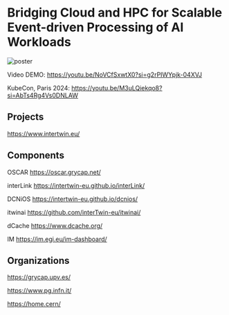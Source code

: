 # Bridging Cloud and HPC for Scalable Event-driven Processing of AI Workloads

![poster](poster.png)

Video DEMO: https://youtu.be/NoVCfSxwtX0?si=g2rPIWYpjk-04XVJ

KubeCon, Paris 2024: https://youtu.be/M3uLQiekqo8?si=AbTs4Rg4Vs0DNLAW

## Projects

https://www.intertwin.eu/

## Components

OSCAR https://oscar.grycap.net/

interLink https://intertwin-eu.github.io/interLink/

DCNiOS https://intertwin-eu.github.io/dcnios/

itwinai https://github.com/interTwin-eu/itwinai/

dCache https://www.dcache.org/

IM https://im.egi.eu/im-dashboard/

## Organizations

https://grycap.upv.es/

https://www.pg.infn.it/

https://home.cern/

